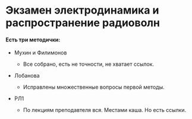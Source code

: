 # Экзамен электродинамика и распространение радиоволн

#### Есть три методички:

* Мухин и Филимонов 
     * Все собрано, есть не точности, не хватает ссылок.

* Лобанова
     * Исправлены множественные вопросы первой методы.

* РЛ1 
     * По лекциям преподавтеля вся. Местами каша. Но есть ссылки.
